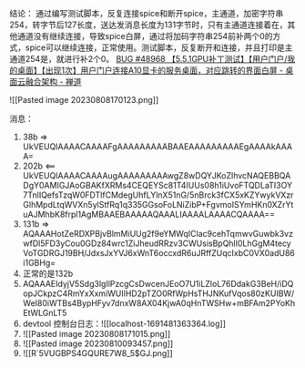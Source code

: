 结论： 通过编写测试脚本，反复连接spice和断开spice，主通道，加密字符串254，转字节后127长度，送达发消息长度为131字节时，只有主通道连接着在，其他通道没有继续连接，导致spice白屏，通过将加码字符串254前补两个0的方式，spice可以继续连接，正常使用。测试脚本，反复断开和连接，并且打印是主通道254是，就进行补2个0。
[BUG #48968 【5.5.1GPU补丁测试】【用户门户/我的桌面】【出现1次】用户门户连接A10显卡的服务桌面，对应跳转的界面白屏 - 桌面云融合架构 - 禅道](http://172.16.203.12/zentao/bug-view-48968.html)

![[Pasted image 20230808170123.png]]

消息：
1. 38b => UkVEUQIAAAACAAAAFgAAAAAAAAABAAEAAAAAAAAAEgAAAAkAAAA=
2. 202b <== UkVEUQIAAAACAAAAugAAAAAAAAAwgZ8wDQYJKoZIhvcNAQEBBQADgY0AMIGJAoGBAKfXRMs4CEQEYSc81T4IUUs08h1iUvoFTQDLaTI3OY7TnlIQefsTzqW0FDTlfCMdegUhfLYlnX51nG/5nBrck3fCX5xKZYwykVXzrGlhMpdLtqWVXn5ylStfRq1q335GGsoFoLNiZibP+FgvmoISYmHKn0XZrYtuAJMhbK8frpl1AgMBAAEBAAAAAQAAALIAAAALAAAACQAAAA==
3. 131b => AQAAAHotZeRDXPBjvBlmMiUUg2f9eYMWqIClac9cehTqmwvGuwbk3vzwfDl5FD3yCou0GDz84wrc1ZiJheudRRzv3CWUsisBpQhlI0LhGgM4tecyVoTGDRGJ19BH/JdxsJxYVJ6xWnT6occxdR6uJRffZUqcIxbC0VX0adU86i1GBHg=
4. 正常的是132b
5. AQAAAEIdyjV5Sdg3lgIlPzcgCsDwcenJEoO7U1iLZloL76DdakG3BeH/iDQopJCkpzC4RmYxXxmiWUIlHD2pTZO0RfWpHsTHJNKufVqos80zKUIBW/WeI80iWTBs4BypHFyv7dnxW8AX04KjwA0qHnTWSHw+mBFAm2PYoKhEtWLGnLT5
6. devtool 控制台日志：![[localhost-1691481363364.log]]
7. ![[Pasted image 20230808171015.png]]
8. ![[Pasted image 20230810093457.png]]
9. ![[R`5VUGBPS4GQURE7W8_5$GJ.png]]
